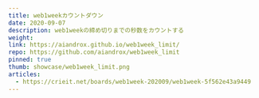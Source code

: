 ```yaml
---
title: web1weekカウントダウン
date: 2020-09-07
description: web1weekの締め切りまでの秒数をカウントする
weight:
link: https://aiandrox.github.io/web1week_limit/
repo: https://github.com/aiandrox/web1week_limit
pinned: true
thumb: showcase/web1week_limit.png
articles:
  - https://crieit.net/boards/web1week-202009/web1week-5f562e43a9449
---
```

